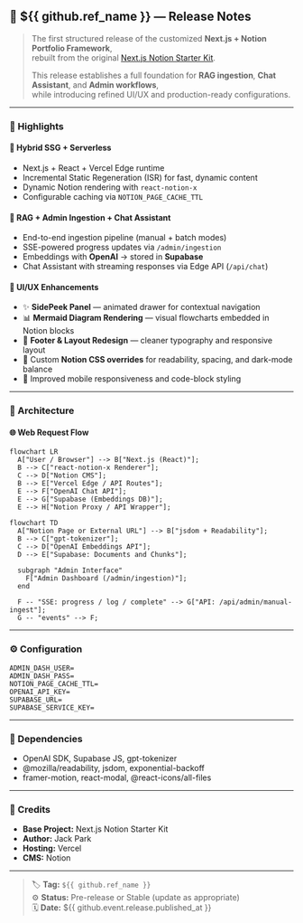 ## 🧾 ${{ github.ref_name }} — Release Notes

> The first structured release of the customized **Next.js + Notion Portfolio Framework**,  
> rebuilt from the original [Next.js Notion Starter Kit](https://github.com/transitive-bullshit/nextjs-notion-starter-kit).
>
> This release establishes a full foundation for **RAG ingestion**, **Chat Assistant**, and **Admin workflows**,  
> while introducing refined UI/UX and production-ready configurations.

---

### 🚀 Highlights

#### 🧱 Hybrid SSG + Serverless

- Next.js + React + Vercel Edge runtime
- Incremental Static Regeneration (ISR) for fast, dynamic content
- Dynamic Notion rendering with `react-notion-x`
- Configurable caching via `NOTION_PAGE_CACHE_TTL`

#### 🧩 RAG + Admin Ingestion + Chat Assistant

- End-to-end ingestion pipeline (manual + batch modes)
- SSE-powered progress updates via `/admin/ingestion`
- Embeddings with **OpenAI** → stored in **Supabase**
- Chat Assistant with streaming responses via Edge API (`/api/chat`)

#### 💅 UI/UX Enhancements

- ✨ **SidePeek Panel** — animated drawer for contextual navigation
- 📊 **Mermaid Diagram Rendering** — visual flowcharts embedded in Notion blocks
- 🧭 **Footer & Layout Redesign** — cleaner typography and responsive layout
- 🎨 Custom **Notion CSS overrides** for readability, spacing, and dark-mode balance
- 📱 Improved mobile responsiveness and code-block styling

---

### 🧠 Architecture

#### 🌐 Web Request Flow

```mermaid
flowchart LR
  A["User / Browser"] --> B["Next.js (React)"];
  B --> C["react-notion-x Renderer"];
  C --> D["Notion CMS"];
  B --> E["Vercel Edge / API Routes"];
  E --> F["OpenAI Chat API"];
  E --> G["Supabase (Embeddings DB)"];
  E --> H["Notion Proxy / API Wrapper"];
```

```mermaid
flowchart TD
  A["Notion Page or External URL"] --> B["jsdom + Readability"];
  B --> C["gpt-tokenizer"];
  C --> D["OpenAI Embeddings API"];
  D --> E["Supabase: Documents and Chunks"];

  subgraph "Admin Interface"
    F["Admin Dashboard (/admin/ingestion)"];
  end

  F -- "SSE: progress / log / complete" --> G["API: /api/admin/manual-ingest"];
  G -- "events" --> F;
```

---

### ⚙️ Configuration

```
ADMIN_DASH_USER=
ADMIN_DASH_PASS=
NOTION_PAGE_CACHE_TTL=
OPENAI_API_KEY=
SUPABASE_URL=
SUPABASE_SERVICE_KEY=
```

---

### 🧩 Dependencies

- OpenAI SDK, Supabase JS, gpt-tokenizer
- @mozilla/readability, jsdom, exponential-backoff
- framer-motion, react-modal, @react-icons/all-files

---

### 🧠 Credits

- **Base Project:** Next.js Notion Starter Kit
- **Author:** Jack Park
- **Hosting:** Vercel
- **CMS:** Notion

---

> 🏷️ **Tag:** `${{ github.ref_name }}`  
> ⚙️ **Status:** Pre-release or Stable (update as appropriate)  
> 🗓️ **Date:** ${{ github.event.release.published_at }}
